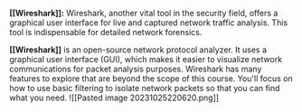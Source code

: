 **[[Wireshark]]:** Wireshark, another vital tool in the security field, offers a graphical user interface for live and captured network traffic analysis. This tool is indispensable for detailed network forensics.

**[[Wireshark]]** is an open-source network protocol analyzer. It uses a graphical user interface (GUI), which makes it easier to visualize network communications for packet analysis purposes. Wireshark has many features to explore that are beyond the scope of this course. You'll focus on how to use basic filtering to isolate network packets so that you can find what you need.
![[Pasted image 20231025220620.png]]
